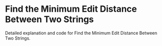 # Find the Minimum Edit Distance Between Two Strings

Detailed explanation and code for Find the Minimum Edit Distance Between Two Strings.